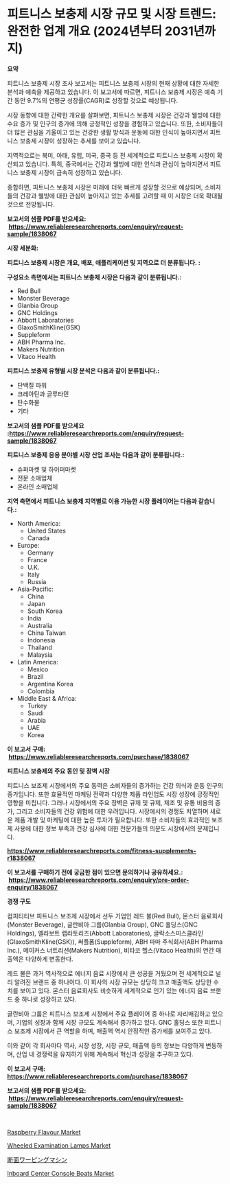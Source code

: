 <p><h1>피트니스 보충제 시장 규모 및 시장 트렌드: 완전한 업계 개요 (2024년부터 2031년까지)</h1></p><p><strong>요약</strong></p>
<p><p>피트니스 보충제 시장 조사 보고서는 피트니스 보충제 시장의 현재 상황에 대한 자세한 분석과 예측을 제공하고 있습니다. 이 보고서에 따르면, 피트니스 보충제 시장은 예측 기간 동안 9.7%의 연평균 성장률(CAGR)로 성장할 것으로 예상됩니다.</p><p>시장 동향에 대한 간략한 개요를 살펴보면, 피트니스 보충제 시장은 건강과 웰빙에 대한 수요 증가 및 인구의 증가에 의해 긍정적인 성장을 경험하고 있습니다. 또한, 소비자들이 더 많은 관심을 기울이고 있는 건강한 생활 방식과 운동에 대한 인식이 높아지면서 피트니스 보충제 시장이 성장하는 추세를 보이고 있습니다.</p><p>지역적으로는 북미, 아태, 유럽, 미국, 중국 등 전 세계적으로 피트니스 보충제 시장이 확산되고 있습니다. 특히, 중국에서는 건강과 웰빙에 대한 인식과 관심이 높아지면서 피트니스 보충제 시장이 급속히 성장하고 있습니다.</p><p>종합하면, 피트니스 보충제 시장은 미래에 더욱 빠르게 성장할 것으로 예상되며, 소비자들의 건강과 웰빙에 대한 관심이 높아지고 있는 추세를 고려할 때 이 시장은 더욱 확대될 것으로 전망됩니다.</p></p>
<p><strong>보고서의 샘플 PDF를 받으세요: &nbsp;<a href="https://www.reliableresearchreports.com/enquiry/request-sample/1838067">https://www.reliableresearchreports.com/enquiry/request-sample/1838067</a></strong></p>
<p><strong>시장 세분화:</strong></p>
<p><strong> 피트니스 보충제 시장은 개요, 배포, 애플리케이션 및 지역으로 더 분류됩니다. :</strong></p>
<p><strong>구성요소 측면에서는 피트니스 보충제 시장은 다음과 같이 분류됩니다.:</strong></p>
<p><ul><li>Red Bull</li><li>Monster Beverage</li><li>Glanbia Group</li><li>GNC Holdings</li><li>Abbott Laboratories</li><li>GlaxoSmithKline(GSK)</li><li>Suppleform</li><li>ABH Pharma Inc.</li><li>Makers Nutrition</li><li>Vitaco Health</li></ul></p>
<p><strong> 피트니스 보충제 유형별 시장 분석은 다음과 같이 분류됩니다.:</strong></p>
<p><ul><li>단백질 파워</li><li>크레아틴과 글루타민</li><li>탄수화물</li><li>기타</li></ul></p>
<p><strong>보고서의 샘플 PDF를 받으세요 :<a href="https://www.reliableresearchreports.com/enquiry/request-sample/1838067">https://www.reliableresearchreports.com/enquiry/request-sample/1838067</a></strong></p>
<p><strong> 피트니스 보충제 응용 분야별 시장 산업 조사는 다음과 같이 분류됩니다.:</strong></p>
<p><ul><li>슈퍼마켓 및 하이퍼마켓</li><li>전문 소매업체</li><li>온라인 소매업체</li></ul></p>
<p><strong>지역 측면에서 피트니스 보충제 지역별로 이용 가능한 시장 플레이어는 다음과 같습니다.:</strong></p>
<p><ul>
    <li>
        North America:
        <ul>
            <li>United States</li>
            <li>Canada</li>
        </ul>
    </li>
    <li>
        Europe:
        <ul>
            <li>Germany</li>
            <li>France</li>
            <li>U.K.</li>
            <li>Italy</li>
            <li>Russia</li>
        </ul>
    </li>
    <li>
        Asia-Pacific:
        <ul>
            <li>China</li>
            <li>Japan</li>
            <li>South Korea</li>
            <li>India</li>
            <li>Australia</li>
            <li>China Taiwan</li>
            <li>Indonesia</li>
            <li>Thailand</li>
            <li>Malaysia</li>
        </ul>
    </li>
    <li>
        Latin America:
        <ul>
            <li>Mexico</li>
            <li>Brazil</li>
            <li>Argentina Korea</li>
            <li>Colombia</li>
        </ul>
    </li>
    <li>
        Middle East & Africa:
        <ul>
            <li>Turkey</li>
            <li>Saudi</li>
            <li>Arabia</li>
            <li>UAE</li>
            <li>Korea</li>
        </ul>
    </li>
    </ul></p>
<p><strong>이 보고서 구매: &nbsp;<a href="https://www.reliableresearchreports.com/purchase/1838067">https://www.reliableresearchreports.com/purchase/1838067</a></strong></p>
<p><strong>피트니스 보충제의 주요 동인 및 장벽 시장</strong></p>
<p><p>피트니스 보조제 시장에서의 주요 동력은 소비자들의 증가하는 건강 의식과 운동 인구의 증가입니다. 또한 효율적인 마케팅 전략과 다양한 제품 라인업도 시장 성장에 긍정적인 영향을 미칩니다. 그러나 시장에서의 주요 장벽은 규제 및 규제, 제조 및 유통 비용의 증가, 그리고 소비자들의 건강 위험에 대한 우려입니다. 시장에서의 경쟁도 치열하며 새로운 제품 개발 및 마케팅에 대한 높은 투자가 필요합니다. 또한 소비자들의 효과적인 보조제 사용에 대한 정보 부족과 건강 심사에 대한 전문가들의 의문도 시장에서의 문제입니다.</p></p>
<p><strong><a href="https://www.reliableresearchreports.com/fitness-supplements-r1838067">https://www.reliableresearchreports.com/fitness-supplements-r1838067</a></strong></p>
<p><strong>이 보고서를 구매하기 전에 궁금한 점이 있으면 문의하거나 공유하세요.: &nbsp;<a href="https://www.reliableresearchreports.com/enquiry/pre-order-enquiry/1838067">https://www.reliableresearchreports.com/enquiry/pre-order-enquiry/1838067</a></strong></p>
<p><strong>경쟁 구도</strong></p>
<p><p>컴피티티브 피트니스 보조제 시장에서 선두 기업인 레드 불(Red Bull), 몬스터 음료회사(Monster Beverage), 글란비아 그룹(Glanbia Group), GNC 홀딩스(GNC Holdings), 엘라보트 랩라토리즈(Abbott Laboratories), 글락소스미스클라인(GlaxoSmithKline(GSK)), 써플폼(Suppleform), ABH 파마 주식회사(ABH Pharma Inc.), 메이커스 너트리션(Makers Nutrition), 비타코 헬스(Vitaco Health)의 연간 매출액은 다양하게 변동한다.</p><p>레드 불은 과거 역사적으로 에너지 음료 시장에서 큰 성공을 거뒀으며 전 세계적으로 널리 알려진 브랜드 중 하나이다. 이 회사의 시장 규모는 상당히 크고 매출액도 상당한 수치를 보이고 있다. 몬스터 음료회사도 비슷하게 세계적으로 인기 있는 에너지 음료 브랜드 중 하나로 성장하고 있다.</p><p>글란비아 그룹은 피트니스 보조제 시장에서 주요 플레이어 중 하나로 자리매김하고 있으며, 기업의 성장과 함께 시장 규모도 계속해서 증가하고 있다. GNC 홀딩스 또한 피트니스 보조제 시장에서 큰 역할을 하며, 매출액 역시 안정적인 증가세를 보여주고 있다.</p><p>이와 같이 각 회사마다 역사, 시장 성장, 시장 규모, 매출액 등의 정보는 다양하게 변동하며, 산업 내 경쟁력을 유지하기 위해 계속해서 혁신과 성장을 추구하고 있다.</p></p>
<p><strong>이 보고서 구매: &nbsp; <a href="https://www.reliableresearchreports.com/purchase/1838067">https://www.reliableresearchreports.com/purchase/1838067</a></strong></p>
<p><strong>보고서의 샘플 PDF를 받으세요: &nbsp;<a href="https://www.reliableresearchreports.com/enquiry/request-sample/1838067">https://www.reliableresearchreports.com/enquiry/request-sample/1838067</a></strong><strong></strong></p>
<p>&nbsp;</p>
<p><p><a href="https://www.linkedin.com/pulse/raspberry-flavour-market-provides-comprehensive-analysis-including-3uwbe?trackingId=s9z7Vtv1G7LVVd0ZGEInBA%3D%3D">Raspberry Flavour Market</a></p><p><a href="https://github.com/moyahfrancoestellec51j635wcx/Market-Research-Report-List-2/blob/main/wheeled-examination-lamps-market.md">Wheeled Examination Lamps Market</a></p><p><a href="https://github.com/lily-u-genius/Market-Research-Report-List-1/blob/main/322519323437.md">断面ワーピングマシン</a></p><p><a href="https://www.linkedin.com/pulse/inboard-center-console-boats-market-share-amp-new-trends-analysis-4lt9e?trackingId=B35RjeIMUJ%2FMmtWiarM3Jg%3D%3D">Inboard Center Console Boats Market</a></p></p>